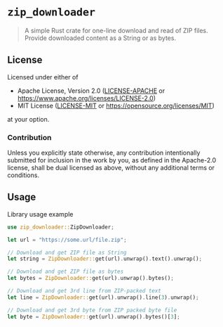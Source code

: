 # `zip_downloader`

> A simple Rust crate for one-line download and read of ZIP files.
> Provide downloaded content as a String or as bytes.

## License

Licensed under either of

- Apache License, Version 2.0 ([LICENSE-APACHE](LICENSE-APACHE) or
  https://www.apache.org/licenses/LICENSE-2.0)
- MIT License ([LICENSE-MIT](LICENSE-MIT) or https://opensource.org/licenses/MIT)

at your option.

### Contribution

Unless you explicitly state otherwise, any contribution intentionally submitted
for inclusion in the work by you, as defined in the Apache-2.0 license, shall be
dual licensed as above, without any additional terms or conditions.

## Usage

Library usage example

```rust
use zip_downloader::ZipDownloader;

let url = "https://some.url/file.zip";

// Download and get ZIP file as String
let string = ZipDownloader::get(url).unwrap().text().unwrap();

// Download and get ZIP file as bytes
let bytes = ZipDownloader::get(url).unwrap().bytes();

// Download and get 3rd line from ZIP-packed text
let line = ZipDownloader::get(url).unwrap().line(3).unwrap();

// Download and get 3rd byte from ZIP packed byte file
let byte = ZipDownloader::get(url).unwrap().bytes()[3];
```
